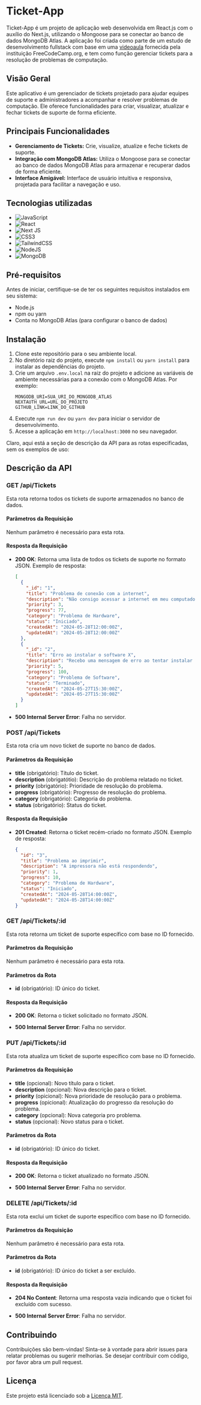 # Ticket-App

Ticket-App é um projeto de aplicação web desenvolvida em React.js com o auxílio do Next.js, utilizando o Mongoose para se conectar ao banco de dados MongoDB Atlas. A aplicação foi criada como parte de um estudo de desenvolvimento fullstack com base em uma [videoaula](https://youtu.be/H0vhkoXljq0?si=7HMJV_szs6oAUK4g) fornecida pela instituição FreeCodeCamp.org, e tem como função gerenciar tickets para a resolução de problemas de computação.

## Visão Geral

Este aplicativo é um gerenciador de tickets projetado para ajudar equipes de suporte e administradores a acompanhar e resolver problemas de computação. Ele oferece funcionalidades para criar, visualizar, atualizar e fechar tickets de suporte de forma eficiente.

## Principais Funcionalidades

- **Gerenciamento de Tickets:** Crie, visualize, atualize e feche tickets de suporte.
- **Integração com MongoDB Atlas:** Utiliza o Mongoose para se conectar ao banco de dados MongoDB Atlas para armazenar e recuperar dados de forma eficiente.
- **Interface Amigável:** Interface de usuário intuitiva e responsiva, projetada para facilitar a navegação e uso.

## Tecnologias utilizadas

- ![JavaScript](https://img.shields.io/badge/javascript-%23323330.svg?style=for-the-badge&logo=javascript&logoColor=%23F7DF1E)
- ![React](https://img.shields.io/badge/react-%2320232a.svg?style=for-the-badge&logo=react&logoColor=%2361DAFB)
- ![Next JS](https://img.shields.io/badge/Next-black?style=for-the-badge&logo=next.js&logoColor=white)
- ![CSS3](https://img.shields.io/badge/css3-%231572B6.svg?style=for-the-badge&logo=css3&logoColor=white)
- ![TailwindCSS](https://img.shields.io/badge/tailwindcss-%2338B2AC.svg?style=for-the-badge&logo=tailwind-css&logoColor=white)
- ![NodeJS](https://img.shields.io/badge/node.js-6DA55F?style=for-the-badge&logo=node.js&logoColor=white)
- ![MongoDB](https://img.shields.io/badge/MongoDB-%234ea94b.svg?style=for-the-badge&logo=mongodb&logoColor=white)

## Pré-requisitos

Antes de iniciar, certifique-se de ter os seguintes requisitos instalados em seu sistema:

- Node.js
- npm ou yarn
- Conta no MongoDB Atlas (para configurar o banco de dados)

## Instalação

1. Clone este repositório para o seu ambiente local.
2. No diretório raiz do projeto, execute `npm install` ou `yarn install` para instalar as dependências do projeto.
3. Crie um arquivo `.env.local` na raiz do projeto e adicione as variáveis de ambiente necessárias para a conexão com o MongoDB Atlas. Por exemplo:
   ```
   MONGODB_URI=SUA_URI_DO_MONGODB_ATLAS
   NEXTAUTH_URL=URL_DO_PROJETO
   GITHUB_LINK=LINK_DO_GITHUB
   ```
4. Execute `npm run dev` ou `yarn dev` para iniciar o servidor de desenvolvimento.
5. Acesse a aplicação em `http://localhost:3000` no seu navegador.

Claro, aqui está a seção de descrição da API para as rotas especificadas, sem os exemplos de uso:

## Descrição da API

### GET /api/Tickets

Esta rota retorna todos os tickets de suporte armazenados no banco de dados.

#### Parâmetros da Requisição

Nenhum parâmetro é necessário para esta rota.

#### Resposta da Requisição

- **200 OK**: Retorna uma lista de todos os tickets de suporte no formato JSON.
  Exemplo de resposta:

  ```json
  [
    {
      "_id": "1",
      "title": "Problema de conexão com a internet",
      "description": "Não consigo acessar a internet em meu computador",
      "priority": 3,
      "progress": 77,
      "category": "Problema de Hardware",
      "status": "Iniciado",
      "createdAt": "2024-05-28T12:00:00Z",
      "updatedAt": "2024-05-28T12:00:00Z"
    },
    {
      "_id": "2",
      "title": "Erro ao instalar o software X",
      "description": "Recebo uma mensagem de erro ao tentar instalar o software X",
      "priority": 5,
      "progress": 100,
      "category": "Problema de Software",
      "status": "Terminado",
      "createdAt": "2024-05-27T15:30:00Z",
      "updatedAt": "2024-05-27T15:30:00Z"
    }
  ]
  ```

- **500 Internal Server Error**: Falha no servidor.

### POST /api/Tickets

Esta rota cria um novo ticket de suporte no banco de dados.

#### Parâmetros da Requisição

- **title** (obrigatório): Título do ticket.
- **description** (obrigatótio): Descrição do problema relatado no ticket.
- **priority** (obrigatório): Prioridade de resolução do problema.
- **progress** (obrigatório): Progresso de resolução do problema.
- **category** (obrigatório): Categoria do problema.
- **status** (obrigatório): Status do ticket.

#### Resposta da Requisição

- **201 Created**: Retorna o ticket recém-criado no formato JSON.
  Exemplo de resposta:
  ```json
  {
    "id": "3",
    "title": "Problema ao imprimir",
    "description": "A impressora não está respondendo",
    "priority": 1,
    "progress": 10,
    "category": "Problema de Hardware",
    "status": "Iniciado",
    "createdAt": "2024-05-28T14:00:00Z",
    "updatedAt": "2024-05-28T14:00:00Z"
  }
  ```

### GET /api/Tickets/:id

Esta rota retorna um ticket de suporte específico com base no ID fornecido.

#### Parâmetros da Requisição

Nenhum parâmetro é necessário para esta rota.

#### Parâmetros da Rota

- **id** (obrigatório): ID único do ticket.

#### Resposta da Requisição

- **200 OK**: Retorna o ticket solicitado no formato JSON.

- **500 Internal Server Error**: Falha no servidor.

### PUT /api/Tickets/:id

Esta rota atualiza um ticket de suporte específico com base no ID fornecido.

#### Parâmetros da Requisição

- **title** (opcional): Novo título para o ticket.
- **description** (opcional): Nova descrição para o ticket.
- **priority** (opicional): Nova prioridade de resolução para o problema.
- **progress** (opicional): Atualização do progresso da resolução do problema.
- **category** (opcional): Nova categoria pro problema.
- **status** (opcional): Novo status para o ticket.

#### Parâmetros da Rota

- **id** (obrigatório): ID único do ticket.

#### Resposta da Requisição

- **200 OK**: Retorna o ticket atualizado no formato JSON.

- **500 Internal Server Error**: Falha no servidor.

### DELETE /api/Tickets/:id

Esta rota exclui um ticket de suporte específico com base no ID fornecido.

#### Parâmetros da Requisição

Nenhum parâmetro é necessário para esta rota.

#### Parâmetros da Rota

- **id** (obrigatório): ID único do ticket a ser excluído.

#### Resposta da Requisição

- **204 No Content**: Retorna uma resposta vazia indicando que o ticket foi excluído com sucesso.

- **500 Internal Server Error**: Falha no servidor.

## Contribuindo

Contribuições são bem-vindas! Sinta-se à vontade para abrir issues para relatar problemas ou sugerir melhorias. Se desejar contribuir com código, por favor abra um pull request.

## Licença

Este projeto está licenciado sob a [Licença MIT](https://opensource.org/license/mit).
